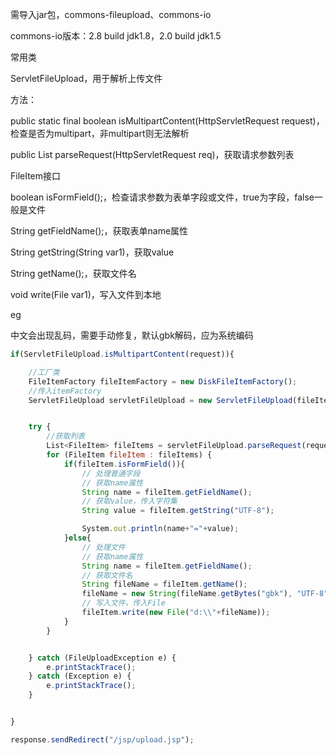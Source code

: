 需导入jar包，commons-fileupload、commons-io

commons-io版本：2.8 build jdk1.8，2.0 build jdk1.5



常用类



ServletFileUpload，用于解析上传文件

方法：

public static final boolean isMultipartContent(HttpServletRequest request)，检查是否为multipart，非multipart则无法解析

public List<FileItem> parseRequest(HttpServletRequest req)，获取请求参数列表



FileItem接口

boolean isFormField();，检查请求参数为表单字段或文件，true为字段，false一般是文件

String getFieldName();，获取表单name属性

String getString(String var1)，获取value

String getName();，获取文件名

void write(File var1)，写入文件到本地



eg

中文会出现乱码，需要手动修复，默认gbk解码，应为系统编码

```javascript
if(ServletFileUpload.isMultipartContent(request)){

    //工厂类
    FileItemFactory fileItemFactory = new DiskFileItemFactory();
    //传入itemFactory
    ServletFileUpload servletFileUpload = new ServletFileUpload(fileItemFactory);


    try {
        //获取列表
        List<FileItem> fileItems = servletFileUpload.parseRequest(request);
        for (FileItem fileItem : fileItems) {
            if(fileItem.isFormField()){
                // 处理普通字段
                // 获取name属性
                String name = fileItem.getFieldName();
                // 获取value，传入字符集
                String value = fileItem.getString("UTF-8");

                System.out.println(name+"="+value);
            }else{
                // 处理文件
                // 获取name属性
                String name = fileItem.getFieldName();
                // 获取文件名
                String fileName = fileItem.getName();
                fileName = new String(fileName.getBytes("gbk"), "UTF-8");
                // 写入文件，传入File
                fileItem.write(new File("d:\\"+fileName));
            }
        }


    } catch (FileUploadException e) {
        e.printStackTrace();
    } catch (Exception e) {
        e.printStackTrace();
    }


}

response.sendRedirect("/jsp/upload.jsp");
```

